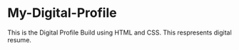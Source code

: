 # My-Digital-Profile
This is the Digital Profile Build using HTML and CSS. This respresents digital resume.
